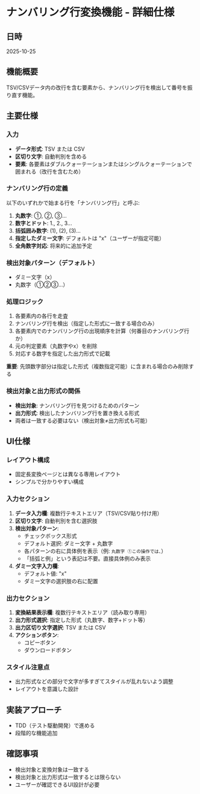 # ナンバリング行変換機能 - 詳細仕様

## 日時
2025-10-25

## 機能概要
TSV/CSVデータ内の改行を含む要素から、ナンバリング行を検出して番号を振り直す機能。

## 主要仕様

### 入力
- **データ形式**: TSV または CSV
- **区切り文字**: 自動判別を含める
- **要素**: 各要素はダブルクォーテーションまたはシングルクォーテーションで囲まれる（改行を含むため）

### ナンバリング行の定義
以下のいずれかで始まる行を「ナンバリング行」と呼ぶ:
1. **丸数字**: ①, ②, ③...
2. **数字とドット**: 1., 2., 3...
3. **括弧囲み数字**: (1), (2), (3)...
4. **指定したダミー文字**: デフォルトは "x"（ユーザーが指定可能）
5. **全角数字対応**: 将来的に追加予定

### 検出対象パターン（デフォルト）
- ダミー文字（x）
- 丸数字（①②③...）

### 処理ロジック
1. 各要素内の各行を走査
2. ナンバリング行を検出（指定した形式に一致する場合のみ）
3. 各要素内でのナンバリング行の出現順序を計算（何番目のナンバリング行か）
4. 元の判定要素（丸数字やx）を削除
5. 対応する数字を指定した出力形式で記載

**重要**: 先頭数字部分は指定した形式（複数指定可能）に含まれる場合のみ削除する

### 検出対象と出力形式の関係
- **検出対象**: ナンバリング行を見つけるためのパターン
- **出力形式**: 検出したナンバリング行を置き換える形式
- 両者は一致する必要はない（検出対象≠出力形式も可能）

## UI仕様

### レイアウト構成
- 固定長変換ページとは異なる専用レイアウト
- シンプルで分かりやすい構成

### 入力セクション
1. **データ入力欄**: 複数行テキストエリア（TSV/CSV貼り付け用）
2. **区切り文字**: 自動判別を含む選択肢
3. **検出対象パターン**: 
   - チェックボックス形式
   - デフォルト選択: ダミー文字 + 丸数字
   - 各パターンの右に具体例を表示（例: `丸数字 ①この操作では、`）
   - 「括弧と例」という表記は不要。直接具体例のみ表示
4. **ダミー文字入力欄**: 
   - デフォルト値: "x"
   - ダミー文字の選択肢の右に配置

### 出力セクション
1. **変換結果表示欄**: 複数行テキストエリア（読み取り専用）
2. **出力形式選択**: 指定した形式（丸数字、数字+ドット等）
3. **出力区切り文字選択**: TSV または CSV
4. **アクションボタン**:
   - コピーボタン
   - ダウンロードボタン

### スタイル注意点
- 出力形式などの部分で文字が多すぎてスタイルが乱れないよう調整
- レイアウトを意識した設計

## 実装アプローチ
- TDD（テスト駆動開発）で進める
- 段階的な機能追加

## 確認事項
- 検出対象と変換対象は一致する
- 検出対象と出力形式は一致するとは限らない
- ユーザーが確認できるUI設計が必要
